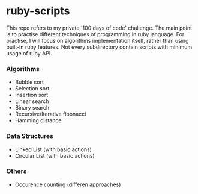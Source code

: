 # ruby-scripts
This repo refers to my private '100 days of code' challenge. The main point is to practise different techniques of programming in ruby language.
For practise, I will  focus on algorithms implementation itself, rather than using built-in ruby features.
Not every subdirectory contain scripts with minimum usage of ruby API.
### Algorithms
- Bubble sort
- Selection sort
- Insertion sort
- Linear search
- Binary search
- Recursive/Iterative fibonacci
- Hamming distance

### Data Structures
- Linked List (with basic actions)
- Circular List (with basic actions)

### Others
- Occurence counting (differen approaches)
